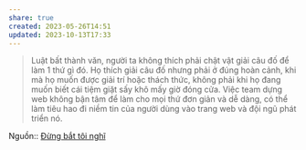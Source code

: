 ```yaml
---
share: true
created: 2023-05-26T14:51
updated: 2023-10-13T17:33
---
```

> Luật bất thành văn, người ta không thích phải chật vật giải câu đố để làm 1 thứ gì đó. Họ thích giải câu đố nhưng phải ở đúng hoàn cảnh, khi mà họ muốn được giải trí hoặc thách thức, không phải khi họ đang muốn biết cái tiệm giặt sấy khô mấy giờ đóng cửa. Việc team dựng web không bận tâm để làm cho mọi thứ đơn giản và dễ dàng, có thể làm tiêu hao đi niềm tin của người dùng vào trang web và đội ngũ phát triển nó.

Nguồn:: [Đừng bắt tôi nghĩ](../../%CE%9E%20Ngu%E1%BB%93n/M%C3%B4i%20tr%C6%B0%E1%BB%9Dng%20ngh%C4%A9,%20nh%E1%BA%ADn%20th%E1%BB%A9c%20t%C4%83ng%20c%C6%B0%E1%BB%9Dng/%C4%90%E1%BB%ABng%20b%E1%BA%AFt%20t%C3%B4i%20ngh%C4%A9.md)
